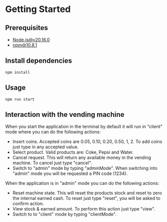 # Getting Started

## Prerequisites
 * Node.js@v20.16.0
 * npm@10.8.1

## Install dependencies
```
npm install
```

## Usage
```
npm run start
```

## Interaction with the vending machine
When you start the application in the terminal by default it will run in "client" mode where you can do the following actions:
* Insert coins. Accepted coins are 0.05, 0.10, 0.20, 0.50, 1, 2. To add coins just type in any accepted value.
* Select product. Valid products are: Coke, Pepsi and Water.
* Cancel request. This will return any available money in the vending machine. To cancel just type "cancel".
* Switch to "admin" mode by typing "adminMode". When switching into "admin" mode you will be requested a PIN code (1234).

When the application is in "admin" mode you can do the following actions:
* Reset machine state. This will reset the products stock and reset to zero the internal earned cash. To reset just type "reset", you will be asked to confirm action.
* View stock & earned amount. To perform this action just type "view".
* Switch to to "client" mode by typing "clientMode".
